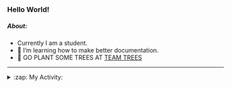 ### Hello World!

##### About:
- Currently I am a student.
- 🌱 I’m learning how to make better documentation.
- 🌱 GO PLANT SOME TREES AT [TEAM TREES](https://teamtrees.org/)

---
<details>
  <summary>:zap: My Activity:</summary>
  
<!--START_SECTION:waka-->
![Code Time](http://img.shields.io/badge/Code%20Time-1%2C157%20hrs%2047%20mins-blue)

**I'm a Night 🦉** 

```text
🌞 Morning                1850 commits        ███░░░░░░░░░░░░░░░░░░░░░░   10.03 % 
🌆 Daytime                6282 commits        █████████░░░░░░░░░░░░░░░░   34.05 % 
🌃 Evening                5254 commits        ███████░░░░░░░░░░░░░░░░░░   28.48 % 
🌙 Night                  5064 commits        ███████░░░░░░░░░░░░░░░░░░   27.45 % 
```
📅 **I'm Most Productive on Wednesday** 

```text
Monday                   2629 commits        ████░░░░░░░░░░░░░░░░░░░░░   14.25 % 
Tuesday                  2518 commits        ███░░░░░░░░░░░░░░░░░░░░░░   13.65 % 
Wednesday                4302 commits        ██████░░░░░░░░░░░░░░░░░░░   23.32 % 
Thursday                 2374 commits        ███░░░░░░░░░░░░░░░░░░░░░░   12.87 % 
Friday                   1875 commits        ███░░░░░░░░░░░░░░░░░░░░░░   10.16 % 
Saturday                 1623 commits        ██░░░░░░░░░░░░░░░░░░░░░░░   08.80 % 
Sunday                   3129 commits        ████░░░░░░░░░░░░░░░░░░░░░   16.96 % 
```


📊 **This Week I Spent My Time On** 

```text
🔥 Editors: 
VS Code                  2 hrs 38 mins       █████████████████████████   100.00 % 

🐱‍💻 Projects: 
praise                   2 hrs 37 mins       █████████████████████████   99.13 % 
CSF31                    1 min               ░░░░░░░░░░░░░░░░░░░░░░░░░   00.76 % 
giveth-dapps-v2          0 secs              ░░░░░░░░░░░░░░░░░░░░░░░░░   00.11 % 
```


 Last Updated on 11/08/2023 00:15:22 UTC
<!--END_SECTION:waka-->
</details>
